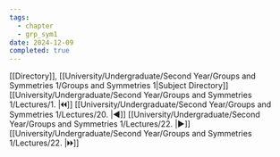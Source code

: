 ```yaml
---
tags:
  - chapter
  - grp_sym1
date: 2024-12-09
completed: true
---
```

[[Directory]], [[University/Undergraduate/Second Year/Groups and Symmetries 1/Groups and Symmetries 1|Subject Directory]]
[[University/Undergraduate/Second Year/Groups and Symmetries 1/Lectures/1. |🞀🞀]] [[University/Undergraduate/Second Year/Groups and Symmetries 1/Lectures/20. |◀]] [[University/Undergraduate/Second Year/Groups and Symmetries 1/Lectures/22. |▶]] [[University/Undergraduate/Second Year/Groups and Symmetries 1/Lectures/22. |🞂🞂]]
# 
## 
### 